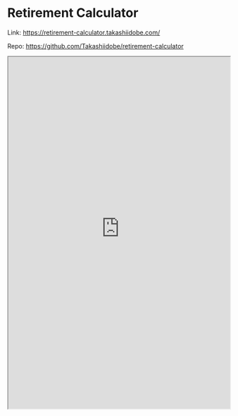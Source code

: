 # Retirement Calculator

Link: <https://retirement-calculator.takashiidobe.com/>

Repo: <https://github.com/Takashiidobe/retirement-calculator>

<iframe src="https://retirement-calculator.takashiidobe.com/" width="100%"
height="800px"></iframe>

